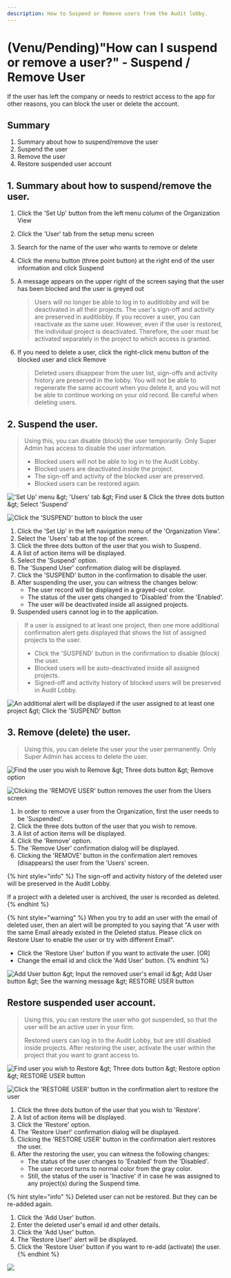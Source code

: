 ```yaml
---
description: How to Suspend or Remove users from the Audit lobby.
---
```


# \(Venu/Pending\)"How can I suspend or remove a user?" - Suspend / Remove User

If the user has left the company or needs to restrict access to the app for other reasons, you can block the user or delete the account.

## Summary 

1. Summary about how to suspend/remove the user
2. Suspend the user
3. Remove the user
4. Restore suspended user account

## 1. Summary about how to suspend/remove the user.

1. Click the 'Set Up' button from the left menu column of the Organization View
2. Click the 'User' tab from the setup menu screen
3. Search for the name of the user who wants to remove or delete
4. Click the menu button \(three point button\) at the right end of the user information and click Suspend
5. A message appears on the upper right of the screen saying that the user has been blocked and the user is greyed out

   > Users will no longer be able to log in to auditlobby and will be deactivated in all their projects. The user's sign-off and activity are preserved in auditlobby. If you recover a user, you can reactivate as the same user. However, even if the user is restored, the individual project is deactivated. Therefore, the user must be activated separately in the project to which access is granted.

6. If you need to delete a user, click the right-click menu button of the blocked user and click Remove

   > Deleted users disappear from the user list, sign-offs and activity history are preserved in the lobby. You will not be able to regenerate the same account when you delete it, and you will not be able to continue working on your old record. Be careful when deleting users.

## 2. Suspend the user.

> Using this, you can disable \(block\) the user temporarily. Only Super Admin has access to disable the user information.
>
> * Blocked users will not be able to log in to the Audit Lobby.
> * Blocked users are deactivated inside the project.
> * The sign-off and activity of the blocked user are preserved.
> * Blocked users can be restored again.

![&apos;Set Up&apos; menu &amp;gt; &apos;Users&apos; tab &amp;gt; Find user &amp; Click the three dots button &amp;gt; Select &apos;Suspend&apos;](../.gitbook/assets/set-up-users.png)

![Click the &apos;SUSPEND&apos; button to block the user](../.gitbook/assets/set-up-users-2.png)

1. Click the 'Set Up' in the left navigation menu of the 'Organization View'.
2. Select the 'Users' tab at the top of the screen.
3. Click the three dots button of the user that you wish to Suspend.
4. A list of action items will be displayed.
5. Select the 'Suspend' option.
6. The 'Suspend User' confirmation dialog will be displayed.
7. Click the 'SUSPEND' button in the confirmation to disable the user.
8. After suspending the user, you can witness the changes below:
   * The user record will be displayed in a grayed-out color.
   * The status of the user gets changed to 'Disabled' from the 'Enabled'.
   * The user will be deactivated inside all assigned projects.
9. Suspended users cannot log in to the application.

> If a user is assigned to at least one project, then one more additional confirmation alert gets displayed that shows the list of assigned projects to the user.
>
> * Click the 'SUSPEND' button in the confirmation to disable \(block\) the user.
> * Blocked users will be auto-deactivated inside all assigned projects.
> * Signed-off and activity history of blocked users will be preserved in Audit Lobby.

![An additional alert will be displayed if the user assigned to at least one project &amp;gt; Click the &apos;SUSPEND&apos; button](../.gitbook/assets/set-up-users-3.png)

## 3. Remove \(delete\) the user.

> Using this, you can delete the user your the user permanently. Only Super Admin has access to delete the user.

![Find the user you wish to Remove &amp;gt; Three dots button &amp;gt; Remove option](../.gitbook/assets/assets_-ly-haiseotwo-cbgz7e_-lzgjxagwtbaufg-owfg_-lzgmmjuw_cqanxd7rbn_remove-1.png)

![Clicking the &apos;REMOVE USER&apos; button removes the user from the Users screen](../.gitbook/assets/assets_-ly-haiseotwo-cbgz7e_-lzgjxagwtbaufg-owfg_-lzgmswdqzbwvdf2bqbv_remove-2.png)

1. In order to remove a user from the Organization, first the user needs to be 'Suspended'.
2. Click the three dots button of the user that you wish to remove.
3. A list of action items will be displayed.
4. Click the 'Remove' option.
5. The 'Remove User' confirmation dialog will be displayed.
6. Clicking the 'REMOVE' button in the confirmation alert removes \(disappears\) the user from the 'Users' screen.

{% hint style="info" %}
The sign-off and activity history of the deleted user will be preserved in the Audit Lobby.

If a project with a deleted user is archived, the user is recorded as deleted.
{% endhint %}

{% hint style="warning" %}
When you try to add an user with the email of deleted user, then an alert will be prompted to you saying that "A user with the same Email already existed in the Deleted status. Please click on Restore User to enable the user or try with different Email".

* Click the 'Restore User' button if you want to activate the user. \[OR\]
* Change the email id and click the 'Add User' button.
{% endhint %}

![Add User button &amp;gt; Input the removed user&apos;s email id &amp;gt; Add User button &amp;gt; See the warning message &amp;gt; RESTORE USER button](../.gitbook/assets/assets_-ly-haiseotwo-cbgz7e_-lzgnn4wpsaqkisgvzzj_-lzgr5bcy-gog9i18r1u_remove-and-add-user.png)

## Restore suspended user account.

> Using this, you can restore the user who got suspended, so that the user will be an active user in your firm.
>
> Restored users can log in to the Audit Lobby, but are still disabled inside projects. After restoring the user, activate the user within the project that you want to grant access to.

![Find user you wish to Restore &amp;gt; Three dots button &amp;gt; Restore option &amp;gt; RESTORE USER button](../.gitbook/assets/assets_-ly-haiseotwo-cbgz7e_-lzg6sl85tqq__fduumm_-lzgarxhrqvifyqlm-py_restore-1.png)

![Click the &apos;RESTORE USER&apos; button in the confirmation alert to restore the user](../.gitbook/assets/assets_-ly-haiseotwo-cbgz7e_-lzg6sl85tqq__fduumm_-lzgafxunik9qxhsko7y_restore-2.png)

1. Click the three dots button of the user that you wish to 'Restore'.
2. A list of action items will be displayed.
3. Click the 'Restore' option.
4. The 'Restore User!' confirmation dialog will be displayed.
5. Clicking the 'RESTORE USER' button in the confirmation alert restores the user.
6. After the restoring the user, you can witness the following changes:
   * The status of the user changes to 'Enabled' from the 'Disabled'.
   * The user record turns to normal color from the gray color.
   * Still, the status of the user is 'Inactive' if in case he was assigned to any project\(s\) during the Suspend time.

{% hint style="info" %}
Deleted user can not be restored. But they can be re-added again.

1. Click the 'Add User' button.
2. Enter the deleted user's email id and other details.
3. Click the 'Add User' button.
4. The 'Restore User!' alert will be displayed.
5. Click the 'Restore User' button if you want to re-add \(activate\) the user.
{% endhint %}

![](../.gitbook/assets/assets_-ly-haiseotwo-cbgz7e_-lzgnn4wpsaqkisgvzzj_-lzgr5bcy-gog9i18r1u_remove-and-add-user%20%281%29.png)

